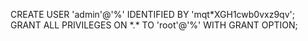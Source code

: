 CREATE USER 'admin'@'%' IDENTIFIED BY 'mqt\*XGH1cwb0vxz9qv'; GRANT ALL PRIVILEGES ON \*.* TO 'root'@'%' WITH GRANT OPTION;